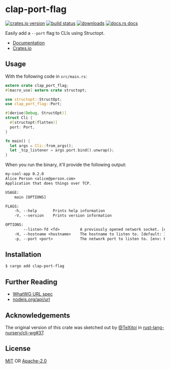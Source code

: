 # clap-port-flag
[![crates.io version][1]][2] [![build status][3]][4]
[![downloads][5]][6] [![docs.rs docs][7]][8]

Easily add a `--port` flag to CLIs using Structopt.

- [Documentation][8]
- [Crates.io][2]

## Usage
With the following code in `src/main.rs`:

```rust
extern crate clap_port_flag;
#[macro_use] extern crate structopt;

use structopt::StructOpt;
use clap_port_flag::Port;

#[derive(Debug, StructOpt)]
struct Cli {
  #[structopt(flatten)]
  port: Port,
}

fn main() {
  let args = Cli::from_args();
  let _tcp_listener = args.port.bind().unwrap();
}
```

When you run the binary, it'll provide the following output:

```txt
my-cool-app 0.2.0
Alice Person <alice@person.com>
Application that does things over TCP.

USAGE:
    main [OPTIONS]

FLAGS:
    -h, --help       Prints help information
    -V, --version    Prints version information

OPTIONS:
        --listen-fd <fd>         A previously opened network socket. [env: LISTEN_FD=]
    -H, --hostname <hostname>    The hostname to listen to. [default: 127.0.0.1]
    -p, --port <port>            The network port to listen to. [env: PORT=]
```

## Installation
```sh
$ cargo add clap-port-flag
```

## Further Reading
- [WhatWG URL spec](https://url.spec.whatwg.org/)
- [nodejs.org/api/url](https://nodejs.org/api/url.html)

## Acknowledgements
The original version of this crate was sketched out by
[@TeXitoi](https://github.com/TeXitoi) in
[rust-lang-nursery/cli-wg#37](https://github.com/rust-lang-nursery/cli-wg/issues/37).

## License
[MIT](./LICENSE-MIT) OR [Apache-2.0](./LICENSE-APACHE)

[1]: https://img.shields.io/crates/v/clap-port-flag.svg?style=flat-square
[2]: https://crates.io/crates/clap-port-flag
[3]: https://img.shields.io/travis/rust-clique/clap-port-flag.svg?style=flat-square
[4]: https://travis-ci.org/rust-clique/clap-port-flag
[5]: https://img.shields.io/crates/d/clap-port-flag.svg?style=flat-square
[6]: https://crates.io/crates/clap-port-flag
[7]: https://docs.rs/clap-port-flag/badge.svg
[8]: https://docs.rs/clap-port-flag
